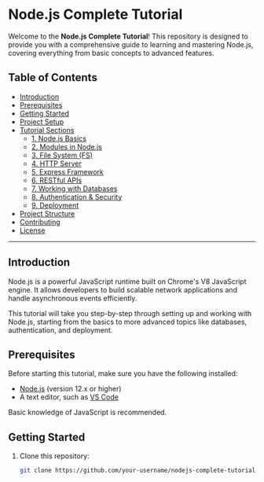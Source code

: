 # Node.js Complete Tutorial

Welcome to the **Node.js Complete Tutorial**! This repository is designed to provide you with a comprehensive guide to learning and mastering Node.js, covering everything from basic concepts to advanced features.

## Table of Contents

- [Introduction](#introduction)
- [Prerequisites](#prerequisites)
- [Getting Started](#getting-started)
- [Project Setup](#project-setup)
- [Tutorial Sections](#tutorial-sections)
  - [1. Node.js Basics](#1-nodejs-basics)
  - [2. Modules in Node.js](#2-modules-in-nodejs)
  - [3. File System (FS)](#3-file-system-fs)
  - [4. HTTP Server](#4-http-server)
  - [5. Express Framework](#5-express-framework)
  - [6. RESTful APIs](#6-restful-apis)
  - [7. Working with Databases](#7-working-with-databases)
  - [8. Authentication & Security](#8-authentication--security)
  - [9. Deployment](#9-deployment)
- [Project Structure](#project-structure)
- [Contributing](#contributing)
- [License](#license)

---

## Introduction

Node.js is a powerful JavaScript runtime built on Chrome's V8 JavaScript engine. It allows developers to build scalable network applications and handle asynchronous events efficiently.

This tutorial will take you step-by-step through setting up and working with Node.js, starting from the basics to more advanced topics like databases, authentication, and deployment.

## Prerequisites

Before starting this tutorial, make sure you have the following installed:

- [Node.js](https://nodejs.org/en/download/) (version 12.x or higher)
- A text editor, such as [VS Code](https://code.visualstudio.com/)

Basic knowledge of JavaScript is recommended.

## Getting Started

1. Clone this repository:

   ```bash
   git clone https://github.com/your-username/nodejs-complete-tutorial.git
